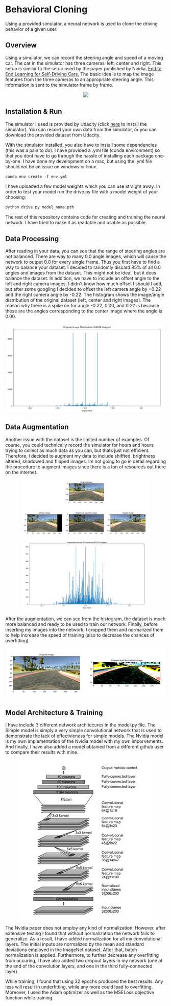# Behavioral Cloning
Using a provided simulator, a neural network is used to clone the driving behavior of a given user.

## Overview
Using a simulator, we can record the steering angle and speed of a moving car. The car in the simulator has three cameras: left, center and right. This setup is similar to the setup used by the paper published by Nvidia, [End to End Learning for Self-Driving Cars.](https://images.nvidia.com/content/tegra/automotive/images/2016/solutions/pdf/end-to-end-dl-using-px.pdf) The basic idea is to map the image features from the three cameras to an appropriate steering angle. This information is sent to the simulator frame by frame.

<div align="center">
<img src="media/result.gif" >
</div>

## Installation & Run
The simulator I used is provided by Udacity (click [here](https://github.com/udacity/self-driving-car-sim) to install the simulator). You can record your own data from the simulator, or you can download the provided dataset from Udacity.

With the simulator installed, you also have to install some dependencies (this was a pain to do). I have provided a .yml file (conda environment) so that you dont have to go through the hassle of installing each package one-by-one. I have done my development on a mac, but using the .yml file should not be an issue on windows or linux.
```python
conda env create -f env.yml
```
I have uploaded a few model weights which you can use straight away. In order to test your model run the drive.py file with a model weight of your choosing:
```python
python drive.py model_name.pth
```
The rest of this repository contains code for creating and training the neural network. I have tried to make it as readable and usable as possible.

## Data Processing
After reading in your data, you can see that the range of steering angles are not balanced. There are way to many 0.0 angle images, which will cause the network to output 0.0 for every single frame. Thus you first have to find a way to balance your dataset. I decided to randomly discard 85% of all 0.0 angles and images from the dataset. This might not be ideal, but it does balance the dataset. In addition, we have to include an offset angle to the left and right camera images. I didn't know how much offset I should I add, but after some googling I decided to offset the left camera angle by +0.22 and the right camera angle by -0.22. The histogram shows the image/angle distribution of the original dataset (left, center and right images). The reason why there is a spike on for angle -0.22, 0.00, and 0.22 is because these are the angles corresponding to the center image where the angle is 0.00.

<div align="center">
<img src="media/original_hist.png" >
</div>

## Data Augmentation
Another issue with the dataset is the limited number of examples. Of course, you could technically record the simulator for hours and hours trying to collect as much data as you can, but thats just not efficient. Therefore, I decided to augment my data to include shiffted, brightness altered, shadowed and flipped images. Im not going to go in detail regarding the procedure to augment images since there is a ton of resources out there on the internet.

<div align="center">
  <img src = "media/data_aug.png" width="400" />
  <img src="/media/aug_histogram.png" width="400" />
</div>

After the augmentation, we can see from the histogram, the dataset is much more balanced and ready to be used to train our network. Finally, before inserting my images into the network, I cropped them and normalized them to help increase the speed of training (also to decrease the chances of overfitting).

<div align="center">
<img src="media/input_img.png" >
</div>

## Model Architecture & Training
I have include 3 different network architecures in the model.py file. The Simple model is simply a very simple convolutional network that is used to demonstrate the lack of effectvieness for simple models. The Nvidia model is my own implementation of the Nvidia model with my own imporvements. And finally, I have also added a model obtained from a different github user to compare their results with mine.

<div align="center">
<img src="media/model.png" height = "500" >
</div>

The Nvidia paper does not employ any kind of normalization. However, after extensive testing I found that without normalization the network fails to generalize. As a result, I have added normalization for all my convolutional layers. The initial inputs are normalized by the mean and standard deviations employed in the ImageNet dataset. After that, batch normalization is applied. Furthermore, to further decrease any overfitting from occuring, I have also added two dropout layers in my network (one at the end of the convolution layers, and one in the third fully-connected layer).

While training, I found that using 32 epochs produced the best results. Any less will result in underfitting, while any more could lead to overfitting. Moreover, I used the Adam optimizer as well as the MSELoss objective function while training.




